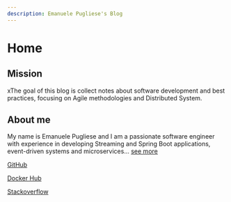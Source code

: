 ```yaml
---
description: Emanuele Pugliese's Blog
---
```


# Home

## Mission

xThe goal of this blog is collect notes about software development and best practices, focusing on Agile methodologies and Distributed System.

## About me

My name is Emanuele Pugliese and I am a passionate software engineer with experience in developing Streaming and Spring Boot applications, event-driven systems and microservices... [see more](https://www.linkedin.com/in/puglieseweb/#)

[GitHub](https://github.com/puglieseweb)

[Docker Hub ](https://hub.docker.com/u/puglieseweb)

[Stackoverflow](https://stackoverflow.com/users/300180/puglieseweb)

